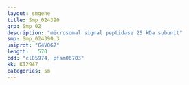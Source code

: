 ```yaml
---
layout: smgene
title: Smp_024390
grp: Smp_02
description: "microsomal signal peptidase 25 kDa subunit"
smp: Smp_024390.3
uniprot: "G4VQG7"
length:   570
cdd: "cl05974, pfam06703"
kk: K12947
categories: sm
---
```

